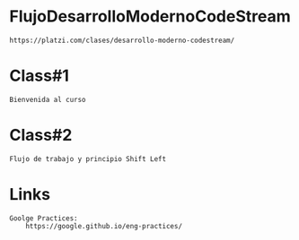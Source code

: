 # FlujoDesarrolloModernoCodeStream
    https://platzi.com/clases/desarrollo-moderno-codestream/
# Class#1
    Bienvenida al curso        
# Class#2
    Flujo de trabajo y principio Shift Left
# Links
    Goolge Practices:
        https://google.github.io/eng-practices/
